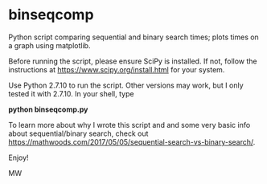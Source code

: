 # binseqcomp
Python script comparing sequential and binary search times; plots times on a graph using matplotlib.

Before running the script, please ensure SciPy is installed. If not, follow the instructions at https://www.scipy.org/install.html for your system.

Use Python 2.7.10 to run the script. Other versions may work, but I only tested it with 2.7.10. In your shell, type

<b>python binseqcomp.py</b>

To learn more about why I wrote this script and and some very basic info about sequential/binary search, check out https://mathwoods.com/2017/05/05/sequential-search-vs-binary-search/.

Enjoy! 

MW
